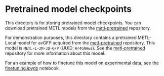 # Pretrained model checkpoints

This directory is for storing pretrained model checkpoints. 
You can download pretrained METL models from the [metl-pretrained](url) repository.

For demonstration purposes, this directory contains a pretrained METL-Local model for avGFP acquired from the [metl-pretrained](url) repository.
This model is `METL-L-2M-3D-GFP` (UUID: `Hr4GNHws`). See the [metl-pretrained](url) repository for more information about this model.

For an example of how to finetune this model on experimental data, see the [finetuning.ipynb](notebooks/finetuning.ipynb) notebook.